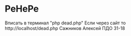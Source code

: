 # PeHePe
Вписать в терминал "php dead.php"
Если через сайт то http://localhost/dead.php
Сажников Алексей ПДО 31-18
